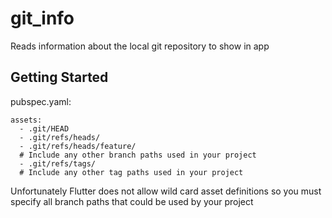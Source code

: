 # git_info

Reads information about the local git repository to show in app

## Getting Started

pubspec.yaml:
```
assets:
  - .git/HEAD
  - .git/refs/heads/
  - .git/refs/heads/feature/
  # Include any other branch paths used in your project
  - .git/refs/tags/
  # Include any other tag paths used in your project
```

Unfortunately Flutter does not allow wild card asset definitions so you must specify all branch paths that could be used by your project
